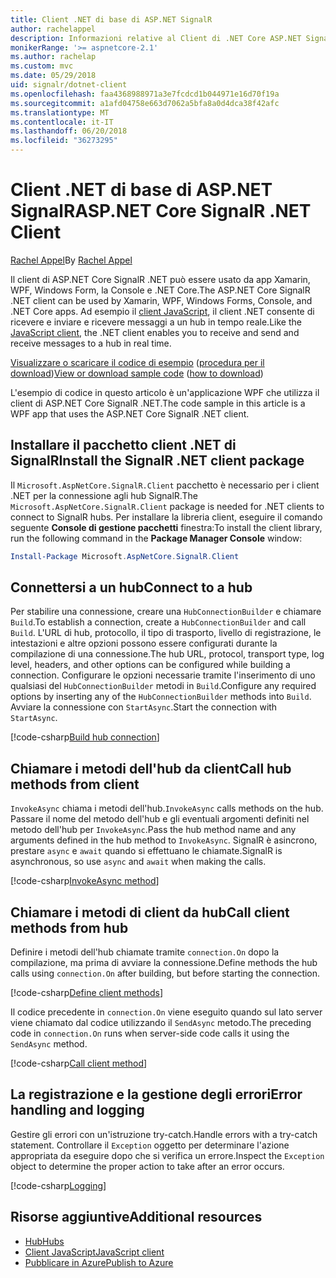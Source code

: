 ```yaml
---
title: Client .NET di base di ASP.NET SignalR
author: rachelappel
description: Informazioni relative al Client di .NET Core ASP.NET SignalR
monikerRange: '>= aspnetcore-2.1'
ms.author: rachelap
ms.custom: mvc
ms.date: 05/29/2018
uid: signalr/dotnet-client
ms.openlocfilehash: faa4368988971a3e7fcdcd1b044971e16d70f19a
ms.sourcegitcommit: a1afd04758e663d7062a5bfa8a0d4dca38f42afc
ms.translationtype: MT
ms.contentlocale: it-IT
ms.lasthandoff: 06/20/2018
ms.locfileid: "36273295"
---
```

# <a name="aspnet-core-signalr-net-client"></a><span data-ttu-id="5afc8-103">Client .NET di base di ASP.NET SignalR</span><span class="sxs-lookup"><span data-stu-id="5afc8-103">ASP.NET Core SignalR .NET Client</span></span>

<span data-ttu-id="5afc8-104">[Rachel Appel](http://twitter.com/rachelappel)</span><span class="sxs-lookup"><span data-stu-id="5afc8-104">By [Rachel Appel](http://twitter.com/rachelappel)</span></span>

<span data-ttu-id="5afc8-105">Il client di ASP.NET Core SignalR .NET può essere usato da app Xamarin, WPF, Windows Form, la Console e .NET Core.</span><span class="sxs-lookup"><span data-stu-id="5afc8-105">The ASP.NET Core SignalR .NET client can be used by Xamarin, WPF, Windows Forms, Console, and .NET Core apps.</span></span> <span data-ttu-id="5afc8-106">Ad esempio il [client JavaScript](xref:signalr/javascript-client), il client .NET consente di ricevere e inviare e ricevere messaggi a un hub in tempo reale.</span><span class="sxs-lookup"><span data-stu-id="5afc8-106">Like the [JavaScript client](xref:signalr/javascript-client), the .NET client enables you to receive and send and receive messages to a hub in real time.</span></span>

<span data-ttu-id="5afc8-107">[Visualizzare o scaricare il codice di esempio](https://github.com/aspnet/Docs/tree/live/aspnetcore/signalr/dotnet-client/sample) ([procedura per il download](xref:tutorials/index#how-to-download-a-sample))</span><span class="sxs-lookup"><span data-stu-id="5afc8-107">[View or download sample code](https://github.com/aspnet/Docs/tree/live/aspnetcore/signalr/dotnet-client/sample) ([how to download](xref:tutorials/index#how-to-download-a-sample))</span></span>

<span data-ttu-id="5afc8-108">L'esempio di codice in questo articolo è un'applicazione WPF che utilizza il client di ASP.NET Core SignalR .NET.</span><span class="sxs-lookup"><span data-stu-id="5afc8-108">The code sample in this article is a WPF app that uses the ASP.NET Core SignalR .NET client.</span></span>

## <a name="install-the-signalr-net-client-package"></a><span data-ttu-id="5afc8-109">Installare il pacchetto client .NET di SignalR</span><span class="sxs-lookup"><span data-stu-id="5afc8-109">Install the SignalR .NET client package</span></span>

<span data-ttu-id="5afc8-110">Il `Microsoft.AspNetCore.SignalR.Client` pacchetto è necessario per i client .NET per la connessione agli hub SignalR.</span><span class="sxs-lookup"><span data-stu-id="5afc8-110">The `Microsoft.AspNetCore.SignalR.Client` package is needed for .NET clients to connect to SignalR hubs.</span></span> <span data-ttu-id="5afc8-111">Per installare la libreria client, eseguire il comando seguente **Console di gestione pacchetti** finestra:</span><span class="sxs-lookup"><span data-stu-id="5afc8-111">To install the client library, run the following command in the **Package Manager Console** window:</span></span>

```powershell
Install-Package Microsoft.AspNetCore.SignalR.Client
```

## <a name="connect-to-a-hub"></a><span data-ttu-id="5afc8-112">Connettersi a un hub</span><span class="sxs-lookup"><span data-stu-id="5afc8-112">Connect to a hub</span></span>

<span data-ttu-id="5afc8-113">Per stabilire una connessione, creare una `HubConnectionBuilder` e chiamare `Build`.</span><span class="sxs-lookup"><span data-stu-id="5afc8-113">To establish a connection, create a `HubConnectionBuilder` and call `Build`.</span></span> <span data-ttu-id="5afc8-114">L'URL di hub, protocollo, il tipo di trasporto, livello di registrazione, le intestazioni e altre opzioni possono essere configurati durante la compilazione di una connessione.</span><span class="sxs-lookup"><span data-stu-id="5afc8-114">The hub URL, protocol, transport type, log level, headers, and other options can be configured while building a connection.</span></span> <span data-ttu-id="5afc8-115">Configurare le opzioni necessarie tramite l'inserimento di uno qualsiasi del `HubConnectionBuilder` metodi in `Build`.</span><span class="sxs-lookup"><span data-stu-id="5afc8-115">Configure any required options by inserting any of the `HubConnectionBuilder` methods into `Build`.</span></span> <span data-ttu-id="5afc8-116">Avviare la connessione con `StartAsync`.</span><span class="sxs-lookup"><span data-stu-id="5afc8-116">Start the connection with `StartAsync`.</span></span>

[!code-csharp[Build hub connection](dotnet-client/sample/signalrchatclient/MainWindow.xaml.cs?highlight=15-17,33)]

## <a name="call-hub-methods-from-client"></a><span data-ttu-id="5afc8-117">Chiamare i metodi dell'hub da client</span><span class="sxs-lookup"><span data-stu-id="5afc8-117">Call hub methods from client</span></span>

<span data-ttu-id="5afc8-118">`InvokeAsync` chiama i metodi dell'hub.</span><span class="sxs-lookup"><span data-stu-id="5afc8-118">`InvokeAsync` calls methods on the hub.</span></span> <span data-ttu-id="5afc8-119">Passare il nome del metodo dell'hub e gli eventuali argomenti definiti nel metodo dell'hub per `InvokeAsync`.</span><span class="sxs-lookup"><span data-stu-id="5afc8-119">Pass the hub method name and any arguments defined in the hub method to `InvokeAsync`.</span></span> <span data-ttu-id="5afc8-120">SignalR è asincrono, prestare `async` e `await` quando si effettuano le chiamate.</span><span class="sxs-lookup"><span data-stu-id="5afc8-120">SignalR is asynchronous, so use `async` and `await` when making the calls.</span></span>

[!code-csharp[InvokeAsync method](dotnet-client/sample/signalrchatclient/MainWindow.xaml.cs?range=48-49)]

## <a name="call-client-methods-from-hub"></a><span data-ttu-id="5afc8-121">Chiamare i metodi di client da hub</span><span class="sxs-lookup"><span data-stu-id="5afc8-121">Call client methods from hub</span></span>

<span data-ttu-id="5afc8-122">Definire i metodi dell'hub chiamate tramite `connection.On` dopo la compilazione, ma prima di avviare la connessione.</span><span class="sxs-lookup"><span data-stu-id="5afc8-122">Define methods the hub calls using `connection.On` after building, but before starting the connection.</span></span>

[!code-csharp[Define client methods](dotnet-client/sample/signalrchatclient/MainWindow.xaml.cs?range=22-29)]

<span data-ttu-id="5afc8-123">Il codice precedente in `connection.On` viene eseguito quando sul lato server viene chiamato dal codice utilizzando il `SendAsync` metodo.</span><span class="sxs-lookup"><span data-stu-id="5afc8-123">The preceding code in `connection.On` runs when server-side code calls it using the `SendAsync` method.</span></span>

[!code-csharp[Call client method](dotnet-client/sample/signalrchat/hubs/chathub.cs?range=8-11)]

## <a name="error-handling-and-logging"></a><span data-ttu-id="5afc8-124">La registrazione e la gestione degli errori</span><span class="sxs-lookup"><span data-stu-id="5afc8-124">Error handling and logging</span></span>

<span data-ttu-id="5afc8-125">Gestire gli errori con un'istruzione try-catch.</span><span class="sxs-lookup"><span data-stu-id="5afc8-125">Handle errors with a try-catch statement.</span></span> <span data-ttu-id="5afc8-126">Controllare il `Exception` oggetto per determinare l'azione appropriata da eseguire dopo che si verifica un errore.</span><span class="sxs-lookup"><span data-stu-id="5afc8-126">Inspect the `Exception` object to determine the proper action to take after an error occurs.</span></span>

[!code-csharp[Logging](dotnet-client/sample/signalrchatclient/MainWindow.xaml.cs?range=46-54)]

## <a name="additional-resources"></a><span data-ttu-id="5afc8-127">Risorse aggiuntive</span><span class="sxs-lookup"><span data-stu-id="5afc8-127">Additional resources</span></span>

* [<span data-ttu-id="5afc8-128">Hub</span><span class="sxs-lookup"><span data-stu-id="5afc8-128">Hubs</span></span>](xref:signalr/hubs)
* [<span data-ttu-id="5afc8-129">Client JavaScript</span><span class="sxs-lookup"><span data-stu-id="5afc8-129">JavaScript client</span></span>](xref:signalr/javascript-client)
* [<span data-ttu-id="5afc8-130">Pubblicare in Azure</span><span class="sxs-lookup"><span data-stu-id="5afc8-130">Publish to Azure</span></span>](xref:signalr/publish-to-azure-web-app)